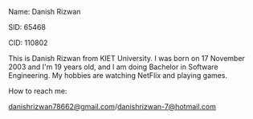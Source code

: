 Name: Danish Rizwan


SID: 65468


CID: 110802


This is Danish Rizwan from KIET University. I was born on 17 November 2003 and I'm 19 years old, and I am doing Bachelor in Software Engineering.
My hobbies are watching NetFlix and playing games.


How to reach me: 


danishrizwan78662@gmail.com/danishrizwan-7@hotmail.com

